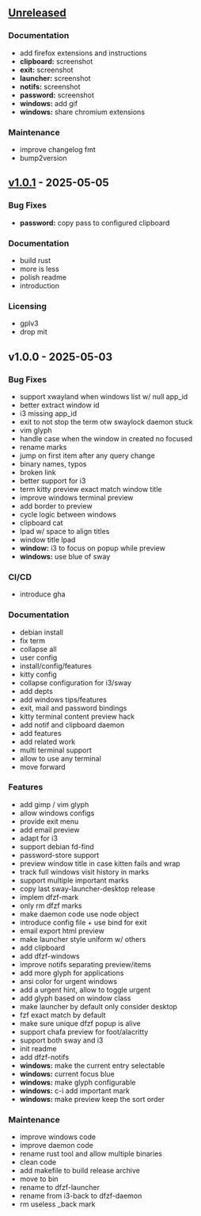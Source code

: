 <a name="unreleased"></a>
## [Unreleased]

### Documentation
- add firefox extensions and instructions
- **clipboard:** screenshot
- **exit:** screenshot
- **launcher:** screenshot
- **notifs:** screenshot
- **password:** screenshot
- **windows:** add gif
- **windows:** share chromium extensions

### Maintenance
- improve changelog fmt
- bump2version


<a name="v1.0.1"></a>
## [v1.0.1] - 2025-05-05
### Bug Fixes
- **password:** copy pass to configured clipboard

### Documentation
- build rust
- more is less
- polish readme
- introduction

### Licensing
- gplv3
- drop mit


<a name="v1.0.0"></a>
## v1.0.0 - 2025-05-03
### Bug Fixes
- support xwayland when windows list w/ null app_id
- better extract window id
- i3 missing app_id
- exit to not stop the term otw swaylock daemon stuck
- vim glyph
- handle case when the window in created no focused
- rename marks
- jump on first item after any query change
- binary names, typos
- broken link
- better support for i3
- term kitty preview exact match window title
- improve windows terminal preview
- add border to preview
- cycle logic between windows
- clipboard cat
- lpad w/ space to align titles
- window title lpad
- **window:** i3 to focus on popup while preview
- **windows:** use blue of sway

### CI/CD
- introduce gha

### Documentation
- debian install
- fix term
- collapse all
- user config
- install/config/features
- kitty config
- collapse configuration for i3/sway
- add depts
- add windows tips/features
- exit, mail and password bindings
- kitty terminal content preview hack
- add notif and clipboard daemon
- add features
- add related work
- multi terminal support
- allow to use any terminal
- move forward

### Features
- add gimp / vim glyph
- allow windows configs
- provide exit menu
- add email preview
- adapt for i3
- support debian fd-find
- password-store support
- preview window title in case kitten fails and wrap
- track full windows visit history in marks
- support multiple important marks
- copy last sway-launcher-desktop release
- implem dfzf-mark
- only rm dfzf marks
- make daemon code use node object
- introduce config file + use bind for exit
- email export html preview
- make launcher style uniform w/ others
- add clipboard
- add dfzf-windows
- improve notifs separating preview/items
- add more glyph for applications
- ansi color for urgent windows
- add a urgent hint, allow to toggle urgent
- add glyph based on window class
- make launcher by default only consider desktop
- fzf exact match by default
- make sure unique dfzf popup is alive
- support chafa preview for foot/alacritty
- support both sway and i3
- init readme
- add dfzf-notifs
- **windows:** make the current entry selectable
- **windows:** current focus blue
- **windows:** make glyph configurable
- **windows:** c-i add important mark
- **windows:** make preview keep the sort order

### Maintenance
- improve windows code
- improve daemon code
- rename rust tool and allow multiple binaries
- clean code
- add makefile to build release archive
- move to bin
- rename to dfzf-launcher
- rename from i3-back to dfzf-daemon
- rm useless _back mark


[Unreleased]: https://github.com/parisni/dfzf/compare/v1.0.1...HEAD
[v1.0.1]: https://github.com/parisni/dfzf/compare/v1.0.0...v1.0.1
